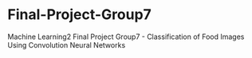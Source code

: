 # Final-Project-Group7
Machine Learning2 Final Project Group7 - Classification of Food Images Using Convolution Neural Networks
